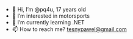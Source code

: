 - 👋 Hi, I’m @pq4u, 17 years old
- 👀 I’m interested in motorsports
- 🌱 I’m currently learning .NET
- 📫 How to reach me? tesnypawel@gmail.com

<!---
pq4u/pq4u is a ✨ special ✨ repository because its `README.md` (this file) appears on your GitHub profile.
You can click the Preview link to take a look at your changes.
--->
